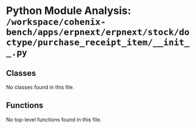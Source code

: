# Python Module Analysis: `/workspace/cohenix-bench/apps/erpnext/erpnext/stock/doctype/purchase_receipt_item/__init__.py`

## Classes

No classes found in this file.


## Functions

No top-level functions found in this file.
